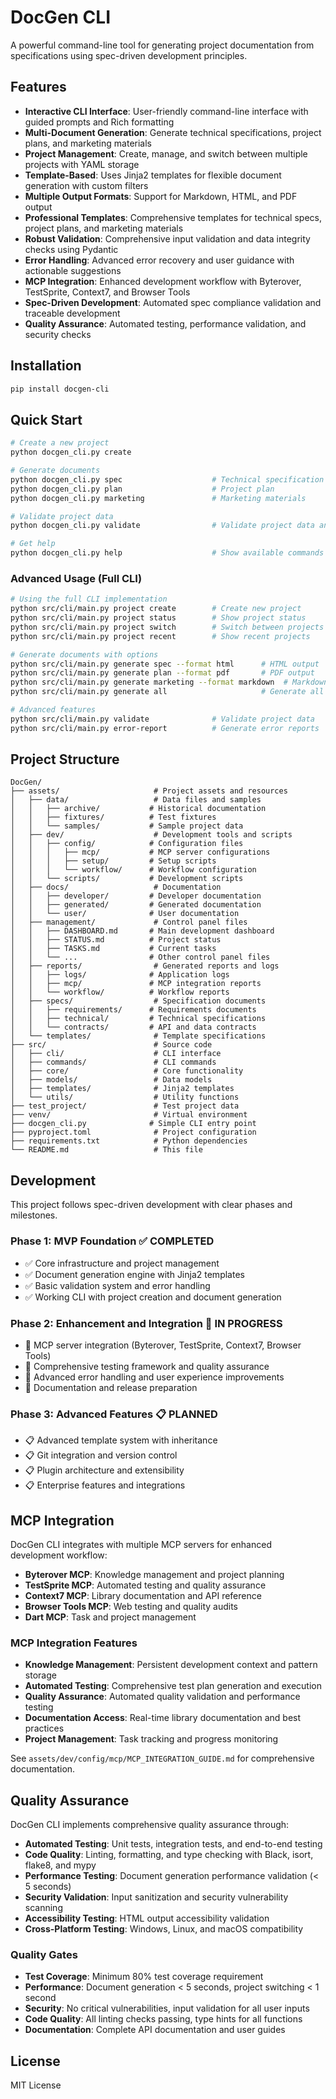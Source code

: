 # DocGen CLI

A powerful command-line tool for generating project documentation from specifications using spec-driven development principles.

## Features

- **Interactive CLI Interface**: User-friendly command-line interface with guided prompts and Rich formatting
- **Multi-Document Generation**: Generate technical specifications, project plans, and marketing materials
- **Project Management**: Create, manage, and switch between multiple projects with YAML storage
- **Template-Based**: Uses Jinja2 templates for flexible document generation with custom filters
- **Multiple Output Formats**: Support for Markdown, HTML, and PDF output
- **Professional Templates**: Comprehensive templates for technical specs, project plans, and marketing materials
- **Robust Validation**: Comprehensive input validation and data integrity checks using Pydantic
- **Error Handling**: Advanced error recovery and user guidance with actionable suggestions
- **MCP Integration**: Enhanced development workflow with Byterover, TestSprite, Context7, and Browser Tools
- **Spec-Driven Development**: Automated spec compliance validation and traceable development
- **Quality Assurance**: Automated testing, performance validation, and security checks

## Installation

```bash
pip install docgen-cli
```

## Quick Start

```bash
# Create a new project
python docgen_cli.py create

# Generate documents
python docgen_cli.py spec                    # Technical specification
python docgen_cli.py plan                    # Project plan
python docgen_cli.py marketing               # Marketing materials

# Validate project data
python docgen_cli.py validate                # Validate project data and structure

# Get help
python docgen_cli.py help                    # Show available commands
```

### Advanced Usage (Full CLI)

```bash
# Using the full CLI implementation
python src/cli/main.py project create        # Create new project
python src/cli/main.py project status        # Show project status
python src/cli/main.py project switch        # Switch between projects
python src/cli/main.py project recent        # Show recent projects

# Generate documents with options
python src/cli/main.py generate spec --format html      # HTML output
python src/cli/main.py generate plan --format pdf       # PDF output
python src/cli/main.py generate marketing --format markdown  # Markdown output
python src/cli/main.py generate all                     # Generate all documents

# Advanced features
python src/cli/main.py validate              # Validate project data
python src/cli/main.py error-report          # Generate error reports
```

## Project Structure

```text
DocGen/
├── assets/                     # Project assets and resources
│   ├── data/                   # Data files and samples
│   │   ├── archive/           # Historical documentation
│   │   ├── fixtures/          # Test fixtures
│   │   └── samples/           # Sample project data
│   ├── dev/                    # Development tools and scripts
│   │   ├── config/            # Configuration files
│   │   │   ├── mcp/           # MCP server configurations
│   │   │   ├── setup/         # Setup scripts
│   │   │   └── workflow/      # Workflow configuration
│   │   └── scripts/           # Development scripts
│   ├── docs/                   # Documentation
│   │   ├── developer/         # Developer documentation
│   │   ├── generated/         # Generated documentation
│   │   └── user/              # User documentation
│   ├── management/             # Control panel files
│   │   ├── DASHBOARD.md       # Main development dashboard
│   │   ├── STATUS.md          # Project status
│   │   ├── TASKS.md           # Current tasks
│   │   └── ...                # Other control panel files
│   ├── reports/                # Generated reports and logs
│   │   ├── logs/              # Application logs
│   │   ├── mcp/               # MCP integration reports
│   │   └── workflow/          # Workflow reports
│   ├── specs/                  # Specification documents
│   │   ├── requirements/      # Requirements documents
│   │   ├── technical/         # Technical specifications
│   │   └── contracts/         # API and data contracts
│   └── templates/              # Template specifications
├── src/                        # Source code
│   ├── cli/                    # CLI interface
│   ├── commands/               # CLI commands
│   ├── core/                   # Core functionality
│   ├── models/                 # Data models
│   ├── templates/              # Jinja2 templates
│   └── utils/                  # Utility functions
├── test_project/               # Test project data
├── venv/                       # Virtual environment
├── docgen_cli.py              # Simple CLI entry point
├── pyproject.toml              # Project configuration
├── requirements.txt            # Python dependencies
└── README.md                   # This file
```

## Development

This project follows spec-driven development with clear phases and milestones.

### Phase 1: MVP Foundation ✅ COMPLETED

- ✅ Core infrastructure and project management
- ✅ Document generation engine with Jinja2 templates
- ✅ Basic validation system and error handling
- ✅ Working CLI with project creation and document generation

### Phase 2: Enhancement and Integration 🔄 IN PROGRESS

- 🔄 MCP server integration (Byterover, TestSprite, Context7, Browser Tools)
- 🔄 Comprehensive testing framework and quality assurance
- 🔄 Advanced error handling and user experience improvements
- 🔄 Documentation and release preparation

### Phase 3: Advanced Features 📋 PLANNED

- 📋 Advanced template system with inheritance
- 📋 Git integration and version control
- 📋 Plugin architecture and extensibility
- 📋 Enterprise features and integrations

## MCP Integration

DocGen CLI integrates with multiple MCP servers for enhanced development workflow:

- **Byterover MCP**: Knowledge management and project planning
- **TestSprite MCP**: Automated testing and quality assurance
- **Context7 MCP**: Library documentation and API reference
- **Browser Tools MCP**: Web testing and quality audits
- **Dart MCP**: Task and project management

### MCP Integration Features

- **Knowledge Management**: Persistent development context and pattern storage
- **Automated Testing**: Comprehensive test plan generation and execution
- **Quality Assurance**: Automated quality validation and performance testing
- **Documentation Access**: Real-time library documentation and best practices
- **Project Management**: Task tracking and progress monitoring

See `assets/dev/config/mcp/MCP_INTEGRATION_GUIDE.md` for comprehensive documentation.

## Quality Assurance

DocGen CLI implements comprehensive quality assurance through:

- **Automated Testing**: Unit tests, integration tests, and end-to-end testing
- **Code Quality**: Linting, formatting, and type checking with Black, isort, flake8, and mypy
- **Performance Testing**: Document generation performance validation (< 5 seconds)
- **Security Validation**: Input sanitization and security vulnerability scanning
- **Accessibility Testing**: HTML output accessibility validation
- **Cross-Platform Testing**: Windows, Linux, and macOS compatibility

### Quality Gates

- **Test Coverage**: Minimum 80% test coverage requirement
- **Performance**: Document generation < 5 seconds, project switching < 1 second
- **Security**: No critical vulnerabilities, input validation for all user inputs
- **Code Quality**: All linting checks passing, type hints for all functions
- **Documentation**: Complete API documentation and user guides

## License

MIT License
